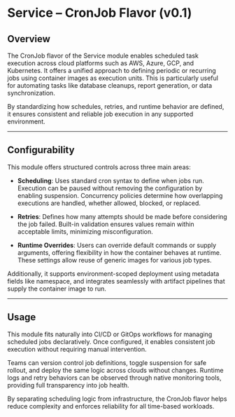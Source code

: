 # Service  – CronJob Flavor (v0.1)

## Overview

The CronJob flavor of the Service module enables scheduled task execution across cloud platforms such as AWS, Azure, GCP, and Kubernetes. It offers a unified approach to defining periodic or recurring jobs using container images as execution units. This is particularly useful for automating tasks like database cleanups, report generation, or data synchronization.

By standardizing how schedules, retries, and runtime behavior are defined, it ensures consistent and reliable job execution in any supported environment.

---

## Configurability

This module offers structured controls across three main areas:

- **Scheduling**: Uses standard cron syntax to define when jobs run. Execution can be paused without removing the configuration by enabling suspension. Concurrency policies determine how overlapping executions are handled, whether allowed, blocked, or replaced.

- **Retries**: Defines how many attempts should be made before considering the job failed. Built-in validation ensures values remain within acceptable limits, minimizing misconfiguration.

- **Runtime Overrides**: Users can override default commands or supply arguments, offering flexibility in how the container behaves at runtime. These settings allow reuse of generic images for various job types.

Additionally, it supports environment-scoped deployment using metadata fields like namespace, and integrates seamlessly with artifact pipelines that supply the container image to run.

---

## Usage

This module fits naturally into CI/CD or GitOps workflows for managing scheduled jobs declaratively. Once configured, it enables consistent job execution without requiring manual intervention.

Teams can version control job definitions, toggle suspension for safe rollout, and deploy the same logic across clouds without changes. Runtime logs and retry behaviors can be observed through native monitoring tools, providing full transparency into job health.

By separating scheduling logic from infrastructure, the CronJob flavor helps reduce complexity and enforces reliability for all time-based workloads.
